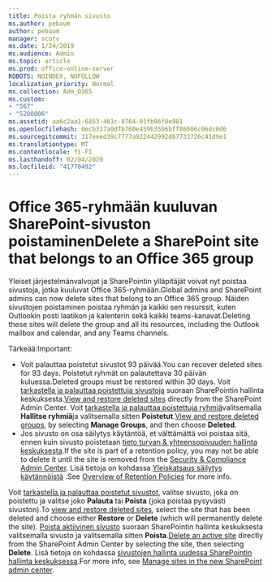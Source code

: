 ```yaml
---
title: Poista ryhmän sivusto
ms.author: pebaum
author: pebaum
manager: scotv
ms.date: 1/24/2019
ms.audience: Admin
ms.topic: article
ms.prod: office-online-server
ROBOTS: NOINDEX, NOFOLLOW
localization_priority: Normal
ms.collection: Adm_O365
ms.custom:
- "567"
- "5200006"
ms.assetid: aa6c2aa1-6853-461c-8764-01fb96f8e981
ms.openlocfilehash: 0ecb317a0dfb760e459b35b6bff86006c06dc0d6
ms.sourcegitcommit: 317eeed39c7777a922442992d67733726c41d9e1
ms.translationtype: MT
ms.contentlocale: fi-FI
ms.lasthandoff: 02/04/2020
ms.locfileid: "41770492"
---
```

# <a name="delete-a-sharepoint-site-that-belongs-to-an-office-365-group"></a><span data-ttu-id="343a4-102">Office 365-ryhmään kuuluvan SharePoint-sivuston poistaminen</span><span class="sxs-lookup"><span data-stu-id="343a4-102">Delete a SharePoint site that belongs to an Office 365 group</span></span>

<span data-ttu-id="343a4-103">Yleiset järjestelmänvalvojat ja SharePointin ylläpitäjät voivat nyt poistaa sivustoja, jotka kuuluvat Office 365-ryhmään.</span><span class="sxs-lookup"><span data-stu-id="343a4-103">Global admins and SharePoint admins can now delete sites that belong to an Office 365 group.</span></span> <span data-ttu-id="343a4-104">Näiden sivustojen poistaminen poistaa ryhmän ja kaikki sen resurssit, kuten Outlookin posti laatikon ja kalenterin sekä kaikki teams-kanavat.</span><span class="sxs-lookup"><span data-stu-id="343a4-104">Deleting these sites will delete the group and all its resources, including the Outlook mailbox and calendar, and any Teams channels.</span></span>
  
<span data-ttu-id="343a4-105">Tärkeää:</span><span class="sxs-lookup"><span data-stu-id="343a4-105">Important:</span></span>

- <span data-ttu-id="343a4-106">Voit palauttaa poistetut sivustot 93 päivää.</span><span class="sxs-lookup"><span data-stu-id="343a4-106">You can recover deleted sites for 93 days.</span></span> <span data-ttu-id="343a4-107">Poistetut ryhmät on palautettava 30 päivän kuluessa.</span><span class="sxs-lookup"><span data-stu-id="343a4-107">Deleted groups must be restored within 30 days.</span></span> <span data-ttu-id="343a4-108">Voit [tarkastella ja palauttaa poistettuja sivustoja](https://admin.microsoft.com/sharepoint) suoraan SharePointin hallinta keskuksesta.</span><span class="sxs-lookup"><span data-stu-id="343a4-108">[View and restore deleted sites](https://admin.microsoft.com/sharepoint) directly from the SharePoint Admin Center.</span></span> <span data-ttu-id="343a4-109">Voit [tarkastella ja palauttaa poistettuja ryhmiä](https://outlook.office.com/people/group/deleted)valitsemalla **Hallitse ryhmiä**ja valitsemalla sitten **Poistetut**.</span><span class="sxs-lookup"><span data-stu-id="343a4-109">[View and restore deleted groups](https://outlook.office.com/people/group/deleted), by selecting **Manage Groups**, and then choose **Deleted**.</span></span>
- <span data-ttu-id="343a4-110">Jos sivusto on osa säilytys käytäntöä, et välttämättä voi poistaa sitä, ennen kuin sivusto poistetaan [tieto turvan &amp; yhteensopivuuden hallinta keskuksesta](https://protection.office.com/?rfr=AdminCenter#/retention).</span><span class="sxs-lookup"><span data-stu-id="343a4-110">If the site is part of a retention policy, you may not be able to delete it until the site is removed from the [Security &amp; Compliance Admin Center](https://protection.office.com/?rfr=AdminCenter#/retention).</span></span> <span data-ttu-id="343a4-111">Lisä tietoja on kohdassa [Yleiskatsaus säilytys käytännöistä](https://docs.microsoft.com/office365/securitycompliance/retention-policies#content-in-onedrive-accounts-and-sharepoint-sites) .</span><span class="sxs-lookup"><span data-stu-id="343a4-111">See [Overview of Retention Policies](https://docs.microsoft.com/office365/securitycompliance/retention-policies#content-in-onedrive-accounts-and-sharepoint-sites) for more info.</span></span>
  
<span data-ttu-id="343a4-112">Voit [tarkastella ja palauttaa poistetut sivustot](https://admin.microsoft.com/sharepoint), valitse sivusto, joka on poistettu ja valitse joko **Palauta** tai **Poista** (joka poistaa pysyvästi sivuston).</span><span class="sxs-lookup"><span data-stu-id="343a4-112">To [view and restore deleted sites](https://admin.microsoft.com/sharepoint), select the site that has been deleted and choose either **Restore** or **Delete** (which will permanently delete the site).</span></span> <span data-ttu-id="343a4-113">[Poista aktiivinen sivusto](https://admin.microsoft.com/sharepoint) suoraan SharePointin hallinta keskuksesta valitsemalla sivusto ja valitsemalla sitten **Poista**.</span><span class="sxs-lookup"><span data-stu-id="343a4-113">[Delete an active site](https://admin.microsoft.com/sharepoint) directly from the SharePoint Admin Center by selecting the site, then selecting **Delete**.</span></span> <span data-ttu-id="343a4-114">Lisä tietoja on kohdassa [sivustojen hallinta uudessa SharePointin hallinta keskuksessa](https://docs.microsoft.com/sharepoint/manage-sites-in-new-admin-center).</span><span class="sxs-lookup"><span data-stu-id="343a4-114">For more info, see [Manage sites in the new SharePoint admin center](https://docs.microsoft.com/sharepoint/manage-sites-in-new-admin-center).</span></span>
  

